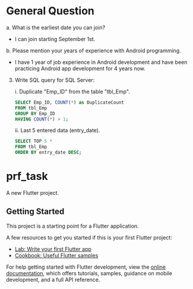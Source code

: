 # General Question

a. What is the earliest date you can join?

   - I can join starting September 1st.

b. Please mention your years of experience with Android programming.

   - I have 1 year of job experience in Android development and have been practicing Android app development for 4 years now.

3. Write SQL query for SQL Server:

   i. Duplicate "Emp_ID" from the table "tbl_Emp".

   ```sql
   SELECT Emp_ID, COUNT(*) as DuplicateCount
   FROM tbl_Emp
   GROUP BY Emp_ID
   HAVING COUNT(*) > 1;
   ```

   ii. Last 5 entered data (entry_date).

   ```sql
   SELECT TOP 5 *
   FROM tbl_Emp
   ORDER BY entry_date DESC;
   ```

# prf_task

A new Flutter project.

## Getting Started

This project is a starting point for a Flutter application.

A few resources to get you started if this is your first Flutter project:

- [Lab: Write your first Flutter app](https://docs.flutter.dev/get-started/codelab)
- [Cookbook: Useful Flutter samples](https://docs.flutter.dev/cookbook)

For help getting started with Flutter development, view the
[online documentation](https://docs.flutter.dev/), which offers tutorials,
samples, guidance on mobile development, and a full API reference.
